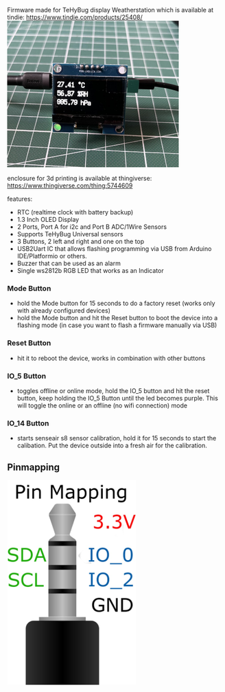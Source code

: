 Firmware made for TeHyBug display Weatherstation which is available at tindie:
 https://www.tindie.com/products/25408/
<img src="https://raw.githubusercontent.com/gumslone/tehybug/master/tehybug_display_c_firmware_v1/images/Bildschirmfoto%202022-02-13%20um%2019.54.41.png" width=400>

enclosure for 3d printing is available at thingiverse:
https://www.thingiverse.com/thing:5744609

features:
- RTC (realtime clock with battery backup)
- 1.3 Inch OLED Display
- 2 Ports, Port A for i2c and Port B ADC/1Wire Sensors
- Supports TeHyBug Universal sensors
- 3 Buttons, 2 left and right and one on the top
- USB2Uart IC that allows flashing programming via USB from Arduino IDE/Platformio or others.
- Buzzer that can be used as an alarm
- Single ws2812b RGB LED that works as an Indicator

### Mode Button

- hold the Mode button for 15 seconds to do a factory reset (works only with already configured devices)
- hold the Mode button and hit the Reset button to boot the device into a flashing mode (in case you want to flash a firmware manually via USB)

### Reset Button

 - hit it to reboot the device, works in combination with other buttons
 
### IO_5 Button

- toggles offline or online mode, hold the IO_5 button and hit the reset button, keep holding the IO_5 Button until the led becomes purple. This will toggle the online or an offline (no wifi connection) mode

### IO_14 Button

- starts senseair s8 sensor calibration, hold it for 15 seconds to start the calibation. Put the device outside into a fresh air for the calibration.

## Pinmapping
  
<img src="https://github.com/gumslone/tehybug/blob/master/tehybug_co2_firmware/images/3.5mm_jack_plug_4i.svg_mapping.jpg?raw=true" width="300">
